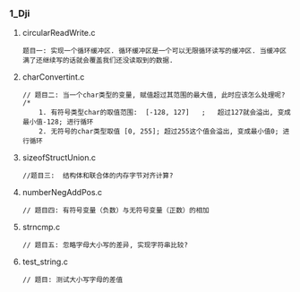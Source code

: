 ### 1_Dji

1. circularReadWrite.c

   ```
   题目一: 实现一个循环缓冲区. 循环缓冲区是一个可以无限循环读写的缓冲区. 当缓冲区满了还继续写的话就会覆盖我们还没读取到的数据.
   ```

2. charConvertint.c

   ```
   // 题目二: 当一个char类型的变量, 赋值超过其范围的最大值, 此时应该怎么处理呢?
   /*
       1. 有符号类型char的取值范围:  [-128, 127]   ;   超过127就会溢出, 变成最小值-128; 进行循环
       2. 无符号的char类型取值 [0, 255]; 超过255这个值会溢出, 变成最小值0; 进行循环
   ```
   
3. sizeofStructUnion.c

   ```
   //题目三:  结构体和联合体的内存字节对齐计算?
   ```
   
4. numberNegAddPos.c

   ```
   // 题目四: 有符号变量（负数）与无符号变量（正数）的相加
   ```
5. strncmp.c

   ```
   // 题目五: 忽略字母大小写的差异, 实现字符串比较?
   ```
6. test_string.c

   ```
   // 题目: 测试大小写字母的差值
   ```
   